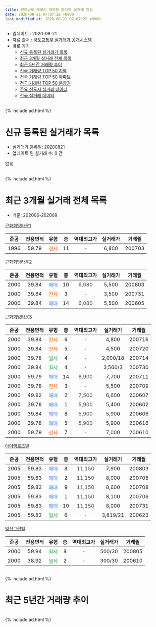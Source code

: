 ```yaml
---
title: 전라남도 목포시 대양동 아파트 실거래 정보
date: 2020-08-21 07:07:22 +0900
last_modified_at: 2020-08-21 07:07:22 +0900
---
```


* 업데이트 : 2020-08-21
* 자료 출처 : [국토교통부 실거래가 공개시스템](http://rt.molit.go.kr)
* 바로 가기
    * [신규 등록된 실거래가 목록](#신규-등록된-실거래가-목록)
    * [최근 3개월 실거래 전체 목록](#최근-3개월-실거래-전체-목록)
    * [최근 5년간 거래량 추이](#최근-5년간-거래량-추이)
    * [전국 거래량 TOP 50 지역](https://inasie.github.io/apt-trade-info/최근-3개월-전국에서-가장-거래가-많이-발생한-지역)
    * [전국 거래량 TOP 50 아파트](https://inasie.github.io/apt-trade-info/최근-3개월-전국에서-가장-거래가-많이-발생한-아파트)
    * [전국 거래량 TOP 50 분양권](https://inasie.github.io/apt-trade-info/최근-3개월-전국에서-가장-거래가-많이-발생한-분양권)
    * [주요 신도시 실거래 데이터](https://inasie.github.io/apt-trade-info/주요-신도시)
    * [전국 실거래 데이터](https://inasie.github.io/apt-trade-info/전국)
<br>
{% include ad.html %}
<br>

# 신규 등록된 실거래가 목록
* 실거래가 등록일: 20200821
* 업데이트 된 실거래 수: 0 건

없음

<br>
{% include ad.html %}
<br>

# 최근 3개월 실거래 전체 목록
* 기준: 202006-202008


[근화희망타운1](https://search.naver.com/search.naver?query=%EC%A0%84%EB%9D%BC%EB%82%A8%EB%8F%84+%EB%AA%A9%ED%8F%AC%EC%8B%9C+%EB%8C%80%EC%96%91%EB%8F%99+%EA%B7%BC%ED%99%94%ED%9D%AC%EB%A7%9D%ED%83%80%EC%9A%B41)

|준공|전용면적|유형|층|역대최고가|실거래가|거래월|
|:---:|:---:|:---:|:---:|:---:|:---:|:---:|
|1996|59.79|<span style="color:#ff5a00">전세</span>|11|<span style="color:#444444">-</span>|6,800|200703|

[근화희망타운2](https://search.naver.com/search.naver?query=%EC%A0%84%EB%9D%BC%EB%82%A8%EB%8F%84+%EB%AA%A9%ED%8F%AC%EC%8B%9C+%EB%8C%80%EC%96%91%EB%8F%99+%EA%B7%BC%ED%99%94%ED%9D%AC%EB%A7%9D%ED%83%80%EC%9A%B42)

|준공|전용면적|유형|층|역대최고가|실거래가|거래월|
|:---:|:---:|:---:|:---:|:---:|:---:|:---:|
|2000|39.84|<span style="color:#4285f3">매매</span>|10|<span style="color:#444444">6,080</span>|5,500|200803|
|2000|39.84|<span style="color:#ff5a00">전세</span>|3|<span style="color:#444444">-</span>|3,500|200731|
|2000|39.84|<span style="color:#4285f3">매매</span>|14|<span style="color:#444444">6,080</span>|5,500|200605|

[근화희망타운3](https://search.naver.com/search.naver?query=%EC%A0%84%EB%9D%BC%EB%82%A8%EB%8F%84+%EB%AA%A9%ED%8F%AC%EC%8B%9C+%EB%8C%80%EC%96%91%EB%8F%99+%EA%B7%BC%ED%99%94%ED%9D%AC%EB%A7%9D%ED%83%80%EC%9A%B43)

|준공|전용면적|유형|층|역대최고가|실거래가|거래월|
|:---:|:---:|:---:|:---:|:---:|:---:|:---:|
|2000|39.84|<span style="color:#ff5a00">전세</span>|6|<span style="color:#444444">-</span>|4,800|200716|
|2000|39.84|<span style="color:#ff5a00">전세</span>|5|<span style="color:#444444">-</span>|4,500|200720|
|2000|39.78|<span style="color:#34a853">월세</span>|4|<span style="color:#444444">-</span>|2,000/18|200714|
|2000|39.84|<span style="color:#34a853">월세</span>|4|<span style="color:#444444">-</span>|3,500/3|200730|
|2000|59.79|<span style="color:#4285f3">매매</span>|14|<span style="color:#444444">8,900</span>|7,700|200711|
|2000|39.78|<span style="color:#ff5a00">전세</span>|3|<span style="color:#444444">-</span>|5,500|200709|
|2000|49.92|<span style="color:#4285f3">매매</span>|2|<span style="color:#444444">7,500</span>|6,600|200607|
|2000|39.78|<span style="color:#4285f3">매매</span>|1|<span style="color:#444444">5,900</span>|5,400|200602|
|2000|39.84|<span style="color:#4285f3">매매</span>|8|<span style="color:#444444">5,900</span>|5,900|200606|
|2000|39.78|<span style="color:#4285f3">매매</span>|5|<span style="color:#444444">5,900</span>|5,900|200616|
|2000|59.79|<span style="color:#ff5a00">전세</span>|7|<span style="color:#444444">-</span>|7,000|200610|

[아이엠로즈빌](https://search.naver.com/search.naver?query=%EC%A0%84%EB%9D%BC%EB%82%A8%EB%8F%84+%EB%AA%A9%ED%8F%AC%EC%8B%9C+%EB%8C%80%EC%96%91%EB%8F%99+%EC%95%84%EC%9D%B4%EC%97%A0%EB%A1%9C%EC%A6%88%EB%B9%8C)

|준공|전용면적|유형|층|역대최고가|실거래가|거래월|
|:---:|:---:|:---:|:---:|:---:|:---:|:---:|
|2005|59.83|<span style="color:#4285f3">매매</span>|8|<span style="color:#444444">11,150</span>|7,900|200803|
|2005|59.83|<span style="color:#4285f3">매매</span>|2|<span style="color:#444444">11,150</span>|8,000|200708|
|2005|59.83|<span style="color:#4285f3">매매</span>|9|<span style="color:#444444">11,150</span>|8,600|200708|
|2005|59.83|<span style="color:#4285f3">매매</span>|1|<span style="color:#444444">11,150</span>|8,100|200706|
|2005|59.83|<span style="color:#4285f3">매매</span>|10|<span style="color:#444444">11,150</span>|8,000|200731|
|2005|59.83|<span style="color:#34a853">월세</span>|6|<span style="color:#444444">-</span>|3,819/21|200623|

[영신그린빌](https://search.naver.com/search.naver?query=%EC%A0%84%EB%9D%BC%EB%82%A8%EB%8F%84+%EB%AA%A9%ED%8F%AC%EC%8B%9C+%EB%8C%80%EC%96%91%EB%8F%99+%EC%98%81%EC%8B%A0%EA%B7%B8%EB%A6%B0%EB%B9%8C)

|준공|전용면적|유형|층|역대최고가|실거래가|거래월|
|:---:|:---:|:---:|:---:|:---:|:---:|:---:|
|2000|59.94|<span style="color:#34a853">월세</span>|8|<span style="color:#444444">-</span>|500/30|200805|
|2000|38.92|<span style="color:#34a853">월세</span>|2|<span style="color:#444444">-</span>|300/30|200610|


<br>
{% include ad.html %}
<br>

# 최근 5년간 거래량 추이


<div style="width:100%;">
    <canvas id="deal_progress" height="200"></canvas>
</div>

<script>
new Chart(document.getElementById("deal_progress"), {
    type: 'line',
    data: {
        labels: ['201508','201509','201510','201511','201512','201601','201602','201603','201604','201605','201606','201607','201608','201609','201610','201611','201612','201701','201702','201703','201704','201705','201706','201707','201708','201709','201710','201711','201712','201801','201802','201803','201804','201805','201806','201807','201808','201809','201810','201811','201812','201901','201902','201903','201904','201905','201906','201907','201908','201909','201910','201911','201912','202001','202002','202003','202004','202005','202006','202007','202008'],
        datasets: [{
            label: '매매',
            pointRadius: 1,
            data: [5, 36, 36, 7, 12, 2, 2, 6, 9, 2, 5, 4, 6, 7, 8, 7, 4, 3, 4, 5, 9, 2, 4, 5, 4, 5, 36, 59, 56, 32, 20, 34, 37, 13, 21, 19, 14, 11, 10, 6, 5, 11, 9, 8, 5, 10, 2, 4, 5, 6, 2, 8, 4, 3, 7, 6, 1, 12, 5, 5, 2],
            borderColor: "rgba(255, 201, 14, 1)",
            backgroundColor: "rgba(255, 201, 14, 0.5)",
            fill: false,
            lineTension: 0
        },{
            label: '전월세',
            pointRadius: 1,
            data: [23, 19, 42, 25, 24, 22, 10, 22, 26, 16, 15, 22, 21, 24, 20, 19, 17, 9, 20, 26, 14, 20, 10, 11, 13, 28, 22, 13, 16, 9, 6, 9, 5, 9, 6, 14, 13, 8, 14, 10, 8, 8, 8, 15, 5, 12, 5, 6, 8, 10, 9, 10, 12, 8, 3, 4, 10, 3, 3, 7, 1],
            borderColor: "rgba(0, 141, 185, 1)",
            backgroundColor: "rgba(0, 141, 185, 0.5)",
            fill: false,
            lineTension: 0
        }
        ]
    },
    options: {
        responsive: true,
        title: {
            display: false
        },
        tooltips: {
            mode: 'index',
            intersect: false
        },
        hover: {
            mode: 'nearest',
            intersect: true
        },
        scales: {
            xAxes: [{
                display: true,
                scaleLabel: {
                    display: true,
                    labelString: '년/월'
                }
            }],
            yAxes: [{
                display: true,
                ticks: {
                    suggestedMin: 0,
                },
                scaleLabel: {
                    display: true,
                    labelString: '실거래 수'
                }
            }]
        }
    }
});

</script>


<br>
{% include ad.html %}
<br>

